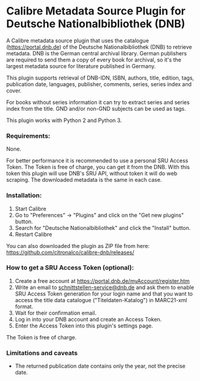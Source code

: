 # Calibre Metadata Source Plugin for Deutsche Nationalbibliothek (DNB)

A Calibre metadata source plugin that uses the catalogue (https://portal.dnb.de) of the Deutsche Nationalbibliothek (DNB) to retrieve metadata. DNB is the German central archival library. German publishers are required to send them a copy of every book for archival, so it's the largest metadata source for literature published in Germany.

This plugin supports retrieval of DNB-IDN, ISBN, authors, title, edition, tags, publication date, languages, publisher, comments, series, series index and cover.

For books without series information it can try to extract series and series index from the title.
GND and/or non-GND subjects can be used as tags.

This plugin works with Python 2 and Python 3.

### Requirements:

None.

For better performance it is recommended to use a personal SRU Access Token. The Token is free of charge, you can get it from the DNB.
With this token this plugin will use DNB's SRU API, without token it will do web scraping. The downloaded metadata is the same in each case.

### Installation:

1. Start Calibre
1. Go to "Preferences" -> "Plugins" and click on the "Get new plugins" button.
1. Search for "Deutsche Nationalbibliothek" and click the "Install" button.
1. Restart Calibre

You can also downloaded the plugin as ZIP file from here: https://github.com/citronalco/calibre-dnb/releases/

### How to get a SRU Access Token (optional):

1. Create a free account at https://portal.dnb.de/myAccount/register.htm
1. Write an email to schnittstellen-service@dnb.de and ask them to enable SRU Access Token generation for your login name and that you want to access the title data catalogue ("Titeldaten-Katalog") in MARC21-xml format.
1. Wait for their confirmation email.
1. Log in into your DNB account and create an Access Token.
1. Enter the Access Token into this plugin's settings page.

The Token is free of charge.

### Limitations and caveats

- The returned publication date contains only the year, not the precise date.
